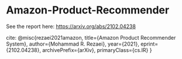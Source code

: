 # Amazon-Product-Recommender

See the report here: https://arxiv.org/abs/2102.04238


cite:
@misc{rezaei2021amazon,
      title={Amazon Product Recommender System}, 
      author={Mohammad R. Rezaei},
      year={2021},
      eprint={2102.04238},
      archivePrefix={arXiv},
      primaryClass={cs.IR}
}
